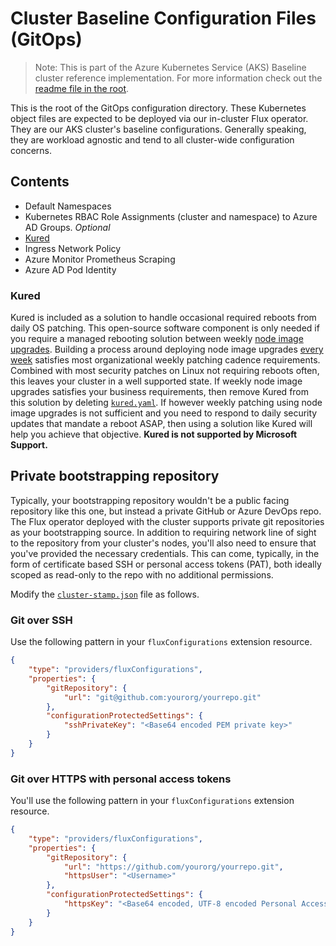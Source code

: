 # Cluster Baseline Configuration Files (GitOps)

> Note: This is part of the Azure Kubernetes Service (AKS) Baseline cluster reference implementation. For more information check out the [readme file in the root](../README.md).

This is the root of the GitOps configuration directory. These Kubernetes object files are expected to be deployed via our in-cluster Flux operator. They are our AKS cluster's baseline configurations. Generally speaking, they are workload agnostic and tend to all cluster-wide configuration concerns.

## Contents

* Default Namespaces
* Kubernetes RBAC Role Assignments (cluster and namespace) to Azure AD Groups. _Optional_
* [Kured](#kured)
* Ingress Network Policy
* Azure Monitor Prometheus Scraping
* Azure AD Pod Identity

### Kured

Kured is included as a solution to handle occasional required reboots from daily OS patching. This open-source software component is only needed if you require a managed rebooting solution between weekly [node image upgrades](https://learn.microsoft.com/azure/aks/node-image-upgrade). Building a process around deploying node image upgrades [every week](https://github.com/Azure/AKS/releases) satisfies most organizational weekly patching cadence requirements. Combined with most security patches on Linux not requiring reboots often, this leaves your cluster in a well supported state. If weekly node image upgrades satisfies your business requirements, then remove Kured from this solution by deleting [`kured.yaml`](./cluster-baseline-settings/kured.yaml). If however weekly patching using node image upgrades is not sufficient and you need to respond to daily security updates that mandate a reboot ASAP, then using a solution like Kured will help you achieve that objective. **Kured is not supported by Microsoft Support.**

## Private bootstrapping repository

Typically, your bootstrapping repository wouldn't be a public facing repository like this one, but instead a private GitHub or Azure DevOps repo. The Flux operator deployed with the cluster supports private git repositories as your bootstrapping source. In addition to requiring network line of sight to the repository from your cluster's nodes, you'll also need to ensure that you've provided the necessary credentials. This can come, typically, in the form of certificate based SSH or personal access tokens (PAT), both ideally scoped as read-only to the repo with no additional permissions.

Modify the [`cluster-stamp.json`](/cluster-stamp.json) file as follows.

### Git over SSH

Use the following pattern in your `fluxConfigurations` extension resource.

```json
{
    "type": "providers/fluxConfigurations",
    "properties": {
        "gitRepository": {
            "url": "git@github.com:yourorg/yourrepo.git"
        },
        "configurationProtectedSettings": {
            "sshPrivateKey": "<Base64 encoded PEM private key>"
        }
    }
}
```

### Git over HTTPS with personal access tokens

You'll use the following pattern in your `fluxConfigurations` extension resource.

```json
{
    "type": "providers/fluxConfigurations",
    "properties": {
        "gitRepository": {
            "url": "https://github.com/yourorg/yourrepo.git",
            "httpsUser": "<Username>"
        },
        "configurationProtectedSettings": {
            "httpsKey": "<Base64 encoded, UTF-8 encoded Personal Access Token>"
        }
    }
}
```
